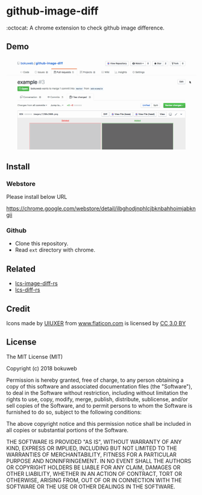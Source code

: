 # github-image-diff
:octocat: A chrome extension to check github image difference.

## Demo
![screenshot](https://github.com/bokuweb/github-image-diff/blob/master/screenshot.gif?raw=true)

## Install

### Webstore

Please install below URL

https://chrome.google.com/webstore/detail/ilbghodjnphlcjbknbahhoimjabkngii

### Github

- Clone this repository.
- Read `ext` directory with chrome.

## Related

- [lcs-image-diff-rs](https://github.com/bokuweb/lcs-image-diff-rs)
- [lcs-diff-rs](https://github.com/bokuweb/lcs-diff-rs)

## Credit

<div>Icons made by <a href="https://www.flaticon.com/authors/uiuxer" title="UIUXER">UIUXER</a> from <a href="https://www.flaticon.com/" title="Flaticon">www.flaticon.com</a> is licensed by <a href="http://creativecommons.org/licenses/by/3.0/" title="Creative Commons BY 3.0" target="_blank">CC 3.0 BY</a></div>

## License

The MIT License (MIT)

Copyright (c) 2018 bokuweb

Permission is hereby granted, free of charge, to any person obtaining a copy of this software and associated documentation files (the "Software"), to deal in the Software without restriction, including without limitation the rights to use, copy, modify, merge, publish, distribute, sublicense, and/or sell copies of the Software, and to permit persons to whom the Software is furnished to do so, subject to the following conditions:

The above copyright notice and this permission notice shall be included in all copies or substantial portions of the Software.

THE SOFTWARE IS PROVIDED "AS IS", WITHOUT WARRANTY OF ANY KIND, EXPRESS OR IMPLIED, INCLUDING BUT NOT LIMITED TO THE WARRANTIES OF MERCHANTABILITY, FITNESS FOR A PARTICULAR PURPOSE AND NONINFRINGEMENT. IN NO EVENT SHALL THE AUTHORS OR COPYRIGHT HOLDERS BE LIABLE FOR ANY CLAIM, DAMAGES OR OTHER LIABILITY, WHETHER IN AN ACTION OF CONTRACT, TORT OR OTHERWISE, ARISING FROM, OUT OF OR IN CONNECTION WITH THE SOFTWARE OR THE USE OR OTHER DEALINGS IN THE SOFTWARE.
